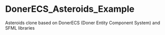 # DonerECS_Asteroids_Example
Asteroids clone based on DonerECS (Doner Entity Component System) and SFML libraries
